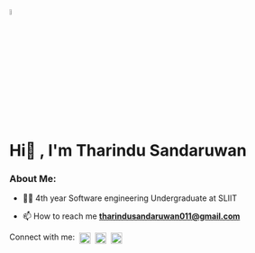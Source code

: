 
 <img src="https://raw.githubusercontent.com/7oSkaaa/7oSkaaa/main/Images/about_me.gif" width="5%" />
 
 # Hi👋 , I'm Tharindu Sandaruwan

### About Me:

- 👨‍🎓 4th year Software engineering Undergraduate at SLIIT

- 📫 How to reach me **tharindusandaruwan011@gmail.com**

<p align="left">
Connect with me:&nbsp
<a href="https://linkedin.com/in/tharindusandaruwan" target="blank"><img align="center" src="https://raw.githubusercontent.com/rahuldkjain/github-profile-readme-generator/master/src/images/icons/Social/linked-in-alt.svg" alt="tharindusandaruwan" height="20" width="20" /></a>&nbsp;
<a href="https://fb.com/tharindusandaruwan13" target="blank"><img align="center" src="https://raw.githubusercontent.com/rahuldkjain/github-profile-readme-generator/master/src/images/icons/Social/facebook.svg" alt="tharindusandaruwan13" height="20" width="20" /></a>&nbsp;
<a href="https://instagram.com/tharindusandaruwan_" target="blank"><img align="center" src="https://raw.githubusercontent.com/rahuldkjain/github-profile-readme-generator/master/src/images/icons/Social/instagram.svg" alt="tharindusandaruwan" height="20" width="20" /></a>
</p>

